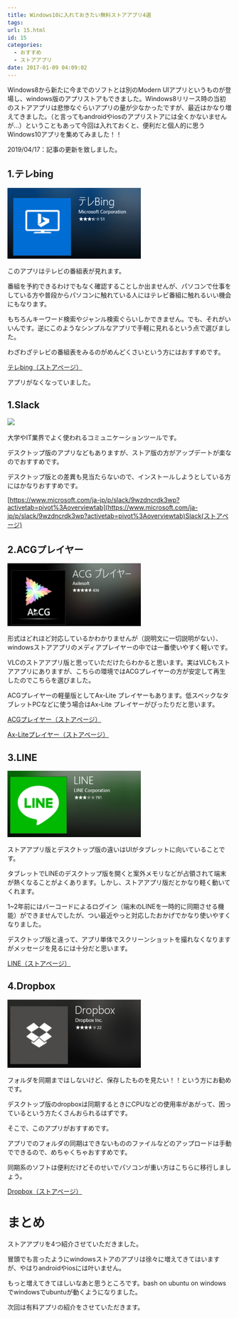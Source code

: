 ```yaml
---
title: Windows10に入れておきたい無料ストアアプリ4選
tags:
url: 15.html
id: 15
categories:
  - おすすめ
  - ストアアプリ
date: 2017-01-09 04:09:02
---
```


Windows8から新たに今までのソフトとは別のModern UIアプリというものが登場し、windows版のアプリストアもできました。Windows8リリース時の当初のストアアプリは悲惨なぐらいアプリの量が少なかったですが、最近はかなり増えてきました。（と言ってもandroidやiosのアプリストアには全くかないませんが…）ということもあって今回は入れておくと、便利だと個人的に思うWindows10アプリを集めてみました！！

2019/04/17：記事の更新を致しました。

1.テレbing
--------

![](images/2017/01/windowsstore-テレbing.png)

このアプリはテレビの番組表が見れます。

番組を予約できるわけでもなく確認することしか出ませんが、パソコンで仕事をしている方や普段からパソコンに触れている人にはテレビ番組に触れるいい機会にもなります。

もちろんキーワード検索やジャンル検索ぐらいしかできません。でも、それがいいんです。逆にこのようなシンプルなアプリで手軽に見れるという点で選びました。

わざわざテレビの番組表をみるのがめんどくさいという方にはおすすめです。

[テレbing（ストアページ）](https://www.microsoft.com/ja-jp/store/p/%E3%83%86%E3%83%ACbing/9wzdncrfjbc6)

アプリがなくなっていました。

1.Slack
-------

![](https://yoneyannet.com/wp-content/uploads/2019/04/image.png)

大学やIT業界でよく使われるコミュニケーションツールです。

デスクトップ版のアプリなどもありますが、ストア版の方がアップデートが楽なのでおすすめです。

デスクトップ版との差異も見当たらないので、インストールしようとしている方にはかなりおすすめです。

[https://www.microsoft.com/ja-jp/p/slack/9wzdncrdk3wp?activetab=pivot%3Aoverviewtab](https://www.microsoft.com/ja-jp/p/slack/9wzdncrdk3wp?activetab=pivot%3Aoverviewtab)Slack(ストアページ)

2.ACGプレイヤー
----------

![](images/2017/01/windowsstore-ACGPlayer.png)

形式はどれほど対応しているかわかりませんが（説明文に一切説明がない）、windowsストアアプリのメディアプレイヤーの中では一番使いやすく軽いです。

VLCのストアアプリ版と思っていただけたらわかると思います。実はVLCもストアアプリにありますが、こちらの環境ではACGプレイヤーの方が安定して再生したのでこちらを選びました。

ACGプレイヤーの軽量版としてAx-Lite プレイヤーもあります。低スペックなタブレットPCなどに使う場合はAx-Lite プレイヤーがぴったりだと思います。

[ACGプレイヤー（ストアページ）](https://www.microsoft.com/ja-jp/store/p/acg-%E3%83%97%E3%83%AC%E3%82%A4%E3%83%A4%E3%83%BC/9nblggh698c7#)

[Ax-Liteプレイヤー（ストアページ）](https://www.microsoft.com/ja-jp/store/p/ax-lite-%E3%83%97%E3%83%AC%E3%82%A4%E3%83%A4%E3%83%BC/9nblggh68jgp)

3.LINE
------

![](images/2017/01/windowsstore-LINE.png)

ストアアプリ版とデスクトップ版の違いはUIがタブレットに向いていることです。

タブレットでLINEのデスクトップ版を開くと案外メモリなどが占領されて端末が熱くなることがよくあります。しかし、ストアアプリ版だとかなり軽く動いてくれます。

1~2年前にはバーコードによるログイン（端末のLINEを一時的に同期させる機能）ができませんでしたが、つい最近やっと対応したおかげでかなり使いやすくなりました。

デスクトップ版と違って、アプリ単体でスクリーンショットを撮れなくなりますがメッセージを見るには十分だと思います。

[LINE（ストアページ）](https://www.microsoft.com/ja-jp/store/p/line/9wzdncrfj2g6)

4.Dropbox
---------

![](images/2017/01/windowsstore-dropbox.png)

フォルダを同期まではしないけど、保存したものを見たい！！という方にお勧めです。

デスクトップ版のdropboxは同期するときにCPUなどの使用率があがって、困っているという方たくさんおられるはずです。

そこで、このアプリがおすすめです。

アプリでのフォルダの同期はできないもののファイルなどのアップロードは手動でできるので、めちゃくちゃおすすめです。

同期系のソフトは便利だけどそのせいでパソコンが重い方はこちらに移行しましょう。

[Dropbox（ストアページ）](https://www.microsoft.com/ja-jp/store/p/dropbox/9wzdncrfj0pk)

まとめ
===

ストアアプリを4つ紹介させていただきました。

冒頭でも言ったようにwindowsストアのアプリは徐々に増えてきてはいますが、やはりandroidやiosには叶いません。

もっと増えてきてほしいなあと思うところです。bash on ubuntu on windowsでwindowsでubuntuが動くようになりました。

次回は有料アプリの紹介をさせていただきます。
